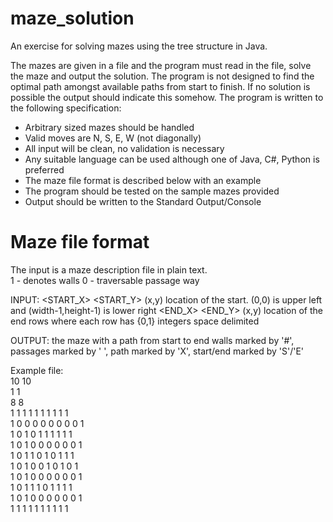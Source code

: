 # maze_solution
An exercise for solving mazes using the tree structure in Java.

The mazes are given in a file and the program must read in the file, solve the maze and output the solution.
The program is not designed to find the optimal path amongst available paths from start to finish.
If no solution is possible the output should indicate this somehow. The program 
is written to the following specification:
  
  - Arbitrary sized mazes should be handled
  - Valid moves are N, S, E, W (not diagonally)
  - All input will be clean, no validation is necessary
  - Any suitable language can be used although one of Java, C#, Python is preferred
  - The maze file format is described below with an example
  - The program should be tested on the sample mazes provided
  - Output should be written to the Standard Output/Console

Maze file format
================

The input is a maze description file in plain text.  
 1 - denotes walls
 0 - traversable passage way

INPUT:
<WIDTH> <HEIGHT><CR>
<START_X> <START_Y><CR>		(x,y) location of the start. (0,0) is upper left and (width-1,height-1) is lower right
<END_X> <END_Y><CR>		(x,y) location of the end
<HEIGHT> rows where each row has <WIDTH> {0,1} integers space delimited

OUTPUT:
 the maze with a path from start to end
 walls marked by '#', passages marked by ' ', path marked by 'X', start/end marked by 'S'/'E'

Example file:  
10 10  
1 1  
8 8  
1 1 1 1 1 1 1 1 1 1  
1 0 0 0 0 0 0 0 0 1  
1 0 1 0 1 1 1 1 1 1  
1 0 1 0 0 0 0 0 0 1  
1 0 1 1 0 1 0 1 1 1  
1 0 1 0 0 1 0 1 0 1  
1 0 1 0 0 0 0 0 0 1  
1 0 1 1 1 0 1 1 1 1  
1 0 1 0 0 0 0 0 0 1  
1 1 1 1 1 1 1 1 1 1  

